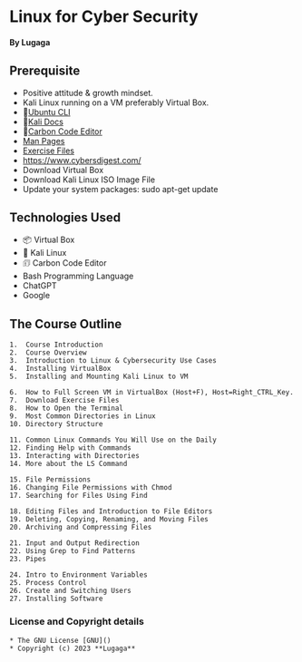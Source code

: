 # Linux for Cyber Security

#### By **Lugaga**

## Prerequisite
   * Positive attitude & growth mindset.
   * Kali Linux running on a VM preferably Virtual Box.
   * 🔗[Ubuntu CLI](https://ubuntu.com/tutorials/command-line-for-beginners)
   * 🔗[Kali Docs](https://www.kali.org/docs/)
   * 🔗[Carbon Code Editor](https://carbon.now.sh/)
   * [Man Pages](https://www.kernel.org/doc/man-pages/)
   * [Exercise Files](https://www.kernel.org/doc/man-pages/)
   * https://www.cybersdigest.com/
   * Download Virtual Box
   * Download Kali Linux ISO Image File
   * Update your system packages: sudo apt-get update
   
   
## Technologies Used
   * 📦 Virtual Box
   * 🐉 Kali Linux
   * 🗊 Carbon Code Editor
   * Bash Programming Language
   * ChatGPT
   * Google

## The Course Outline

    1.	Course Introduction
    2.	Course Overview
    3.	Introduction to Linux & Cybersecurity Use Cases
    4.	Installing VirtualBox
    5.	Installing and Mounting Kali Linux to VM

    6.	How to Full Screen VM in VirtualBox (Host+F), Host=Right_CTRL_Key.
    7.	Download Exercise Files
    8.	How to Open the Terminal
    9.	Most Common Directories in Linux
    10.	Directory Structure

    11.	Common Linux Commands You Will Use on the Daily
    12.	Finding Help with Commands
    13.	Interacting with Directories
    14.	More about the LS Command

    15.	File Permissions
    16.	Changing File Permissions with Chmod
    17.	Searching for Files Using Find

    18.	Editing Files and Introduction to File Editors
    19.	Deleting, Copying, Renaming, and Moving Files
    20.	Archiving and Compressing Files

    21.	Input and Output Redirection
    22.	Using Grep to Find Patterns
    23.	Pipes

    24.	Intro to Environment Variables
    25.	Process Control
    26.	Create and Switching Users
    27.	Installing Software

### License and Copyright details

    * The GNU License [GNU]()
    * Copyright (c) 2023 **Lugaga**
